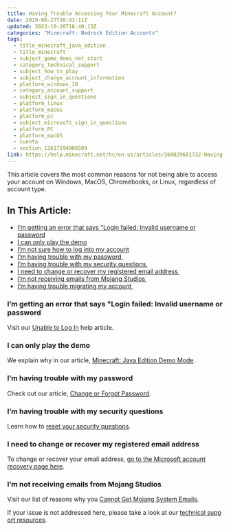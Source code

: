 ```yaml
---
title: Having Trouble Accessing Your Minecraft Account?
date: 2019-06-27T20:41:11Z
updated: 2023-10-20T16:48:13Z
categories: "Minecraft: Bedrock Edition Accounts"
tags:
  - title_minecraft_java_edition
  - title_minecraft
  - subject_game_does_not_start
  - category_technical_support
  - subject_how_to_play
  - subject_change_account_information
  - platform_windows_10
  - category_account_support
  - subject_sign_in_questions
  - platform_linux
  - platform_macos
  - platform_pc
  - subject_microsoft_sign_in_questions
  - platform_PC
  - platform_macOS
  - cuenta
  - section_12617594906509
link: https://help.minecraft.net/hc/en-us/articles/360029681732-Having-Trouble-Accessing-Your-Minecraft-Account-
---
```


This article covers the most common reasons for not being able to access your account on Windows, MacOS, Chromebooks, or Linux, regardless of account type. 

## In This Article:

- [I’m getting an error that says "Login failed: Invalid username or password](#im-getting-an-error-that-says-login-failed-invalid-username-or-password)
- [I can only play the demo](#i-can-only-play-the-demo)
- [I’m not sure how to log into my account](#h_01GB5XCRKK1KYSWX1QPT0JC39A)
- [I’m having trouble with my password ](#im-havingtroublewithmypassword)
- [I’m having trouble with my security questions ](#im-havingtroublewithmysecurityquestions)
- [I need to change or recover my registered email address ](#i-needtochangeorrecovermyregisteredemailaddress)
- [I’m not receiving emails from Mojang Studios ](#im-notreceivingemailsfrommojang-studios)
- [I’m having trouble migrating my account ](#h_01GB5XDRFWHRGHPY21EPQRKZX5)

### I’m getting an error that says "Login failed: Invalid username or password

Visit our [Unable to Log In](https://help.minecraft.net/hc/en-us/articles/4409155824269#h_01FFGD6A878303HFCYCA5KRRJR) help article.

### I can only play the demo

We explain why in our article, [Minecraft: Java Edition Demo Mode](../Minecraft-Java-Edition-Technical/Minecraft-Java-Edition-Demo-Mode.md). 

### I’m having trouble with my password 

Check out our article, [Change or Forgot Password](https://help.minecraft.net/hc/en-us/articles/4409155824269#h_01FFGD4VMHFW7CYMZHWH9VK9YW). 

### I’m having trouble with my security questions 

Learn how to [reset your security questions](https://help.minecraft.net/hc/en-us/articles/4409155824269#h_01FFGD6H7DVX852M2Q0G891HPZ). 

### I need to change or recover my registered email address 

To change or recover your email address, [go to the Microsoft account recovery page here](https://support.xbox.com/en-US/help/account-profile/manage-account/lost-password-solution).

### I’m not receiving emails from Mojang Studios 

Visit our list of reasons why you [Cannot Get Mojang System Emails](https://help.minecraft.net/hc/en-us/articles/360034636412-Cannot-Get-Mojang-System-Emails). 

If your issue is not addressed here, please take a look at our [technical support resources](../Minecraft-Java-Edition-Technical/Minecraft-Java-Edition-Troubleshooting.md).

